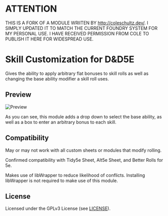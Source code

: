 # ATTENTION

THIS IS A FORK OF A MODULE WRIITEN BY http://coleschultz.dev/. I SIMPLY UPDATED IT TO MATCH THE CURRENT FOUNDRY SYSTEM FOR MY PERSONAL USE. I HAVE RECEIVED PERMISSION FROM COLE TO PUBLISH IT HERE FOR WIDESPREAD USE.

# Skill Customization for D&D5E

Gives the ability to apply arbitrary flat bonuses to skill rolls as well as changing the base ability modifier a skill roll uses.

## Preview

![Preview](preview.jpg)

As you can see, this module adds a drop down to select the base ability, as well as a box to enter an arbitrary bonus to each skill.

## Compatibility

May or may not work with all custom sheets or modules that modify rolling.

Confirmed compatibility with Tidy5e Sheet, Alt5e Sheet, and Better Rolls for 5e.

Makes use of libWrapper to reduce likelihood of conflicts. Installing libWrapper is not required to make use of this module.

## License

Licensed under the GPLv3 License (see [LICENSE](LICENSE)).
